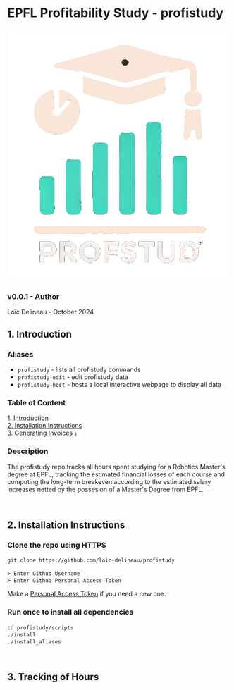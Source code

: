 # EPFL Profitability Study - profistudy

<p align="center">
    <img src="images/logo.png">
</p>

### v0.0.1 - Author
Loïc Delineau - October 2024

## 1. Introduction
### Aliases
- `profistudy` - lists all profistudy commands
- `profistudy-edit` - edit profistudy data
- `profistudy-host` - hosts a local interactive webpage to display all data


### Table of Content
[1. Introduction](#1-introduction) \
[2. Installation Instructions](#2-installation-instructions) \
[3. Generating Invoices](#3-generating-invoices) \


### Description
The profistudy repo tracks all hours spent studying for a Robotics Master's degree at EPFL, tracking the estimated financial losses of each course and computing the long-term breakeven according to the estimated salary increases netted by the possesion of a Master's Degree from EPFL.  

<br>

## 2. Installation Instructions
### Clone the repo using HTTPS
```
git clone https://github.com/loic-delineau/profistudy
```

```
> Enter Github Username
> Enter Github Personal Access Token
```

Make a [Personal Access Token](https://github.com/settings/tokens) if you need a new one.

### Run once to install all dependencies
```
cd profistudy/scripts
./install
./install_aliases
```
<br>

## 3. Tracking of Hours



